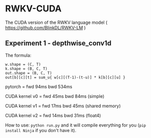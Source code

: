 # RWKV-CUDA
The CUDA version of the RWKV language model ( https://github.com/BlinkDL/RWKV-LM )

## Experiment 1 - depthwise_conv1d

The formula:
```
w.shape = (C, T)
k.shape = (B, C, T)
out.shape = (B, C, T)
out[b][c][t] = sum_u{ w[c][(T-1)-(t-u)] * k[b][c][u] }
```

pytorch = fwd 94ms bwd 534ms

CUDA kernel v0 = fwd 45ms bwd 84ms (simple)

CUDA kernel v1 = fwd 17ms bwd 45ms (shared memory)

CUDA kernel v2 = fwd 14ms bwd 31ms (float4)

How to use: ```python run.py``` and it will compile everything for you (```pip install Ninja``` if you don't have it).
